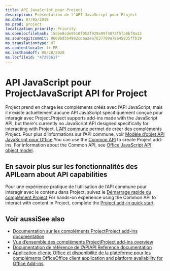 ```yaml
---
title: API JavaScript pour Project
description: Présentation de l’API JavaScript pour Project
ms.date: 07/05/2019
ms.prod: project
localization_priority: Priority
ms.openlocfilehash: 15dbe8cde9510f052f929a99f4073f5fa8bf8a12
ms.sourcegitcommit: 9609bd5b4982cdaa2ea7637709a78a45835ffb19
ms.translationtype: HT
ms.contentlocale: fr-FR
ms.lasthandoff: 08/28/2020
ms.locfileid: "47293617"
---
```

# <a name="javascript-api-for-project"></a><span data-ttu-id="b5909-103">API JavaScript pour Project</span><span class="sxs-lookup"><span data-stu-id="b5909-103">JavaScript API for Project</span></span>

<span data-ttu-id="b5909-104">Project prend en charge les compléments créés avec l’API JavaScript, mais il n’existe actuellement aucune API JavaScript spécifiquement conçue pour interagir avec Project.</span><span class="sxs-lookup"><span data-stu-id="b5909-104">Project supports add-ins made with the JavaScript API, but there's currently no JavaScript API designed specifically for interacting with Project.</span></span> <span data-ttu-id="b5909-105">L’[API commune](/javascript/api/office) permet de créer des compléments Project. Pour plus d’informations sur l’API commune, voir [Modèle d’objet API JavaScript pour Office](../../develop/office-javascript-api-object-model.md).</span><span class="sxs-lookup"><span data-stu-id="b5909-105">You can use the [Common API](/javascript/api/office) to create Project add-ins. For information about the Common API, see [Office JavaScript API object model](../../develop/office-javascript-api-object-model.md).</span></span> 

## <a name="learn-about-api-capabilities"></a><span data-ttu-id="b5909-106">En savoir plus sur les fonctionnalités des API</span><span class="sxs-lookup"><span data-stu-id="b5909-106">Learn about API capabilities</span></span>

<span data-ttu-id="b5909-107">Pour une expérience pratique de l’utilisation de l’API commune pour interagir avec le contenu dans Project, suivez le [Démarrage rapide du complément Project](../../quickstarts/project-quickstart.md).</span><span class="sxs-lookup"><span data-stu-id="b5909-107">For hands-on experience using the Common API to interact with content in Project, complete the [Project add-in quick start](../../quickstarts/project-quickstart.md).</span></span> 

## <a name="see-also"></a><span data-ttu-id="b5909-108">Voir aussi</span><span class="sxs-lookup"><span data-stu-id="b5909-108">See also</span></span>

- [<span data-ttu-id="b5909-109">Documentation sur les compléments Project</span><span class="sxs-lookup"><span data-stu-id="b5909-109">Project add-ins documentation</span></span>](../../project/index.yml)
- [<span data-ttu-id="b5909-110">Vue d’ensemble des compléments Project</span><span class="sxs-lookup"><span data-stu-id="b5909-110">Project add-ins overview</span></span>](../../project/project-add-ins.md)
- [<span data-ttu-id="b5909-111">Documentation de référence de l’API</span><span class="sxs-lookup"><span data-stu-id="b5909-111">API Reference documentation</span></span>](../javascript-api-for-office.md)
- [<span data-ttu-id="b5909-112">Application cliente Office et disponibilité de la plateforme pour les compléments Office</span><span class="sxs-lookup"><span data-stu-id="b5909-112">Office client application and platform availability for Office Add-ins</span></span>](../../overview/office-add-in-availability.md)